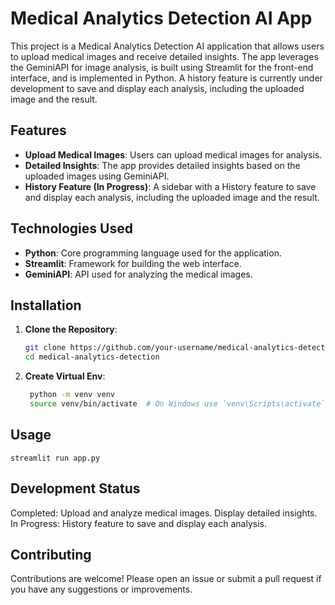 # Medical Analytics Detection AI App

This project is a Medical Analytics Detection AI application that allows users to upload medical images and receive detailed insights. The app leverages the GeminiAPI for image analysis, is built using Streamlit for the front-end interface, and is implemented in Python. A history feature is currently under development to save and display each analysis, including the uploaded image and the result.

## Features

- **Upload Medical Images**: Users can upload medical images for analysis.
- **Detailed Insights**: The app provides detailed insights based on the uploaded images using GeminiAPI.
- **History Feature (In Progress)**: A sidebar with a History feature to save and display each analysis, including the uploaded image and the result.

## Technologies Used

- **Python**: Core programming language used for the application.
- **Streamlit**: Framework for building the web interface.
- **GeminiAPI**: API used for analyzing the medical images.

## Installation

1. **Clone the Repository**:
   ```bash
   git clone https://github.com/your-username/medical-analytics-detection.git
   cd medical-analytics-detection
2. **Create Virtual Env**:
   ```bash
    python -m venv venv
    source venv/bin/activate  # On Windows use `venv\Scripts\activate`
## Usage
    streamlit run app.py

## Development Status
Completed:
  Upload and analyze medical images.
  Display detailed insights.
In Progress:
  History feature to save and display each analysis.
  
## Contributing
Contributions are welcome! Please open an issue or submit a pull request if you have any suggestions or improvements.
